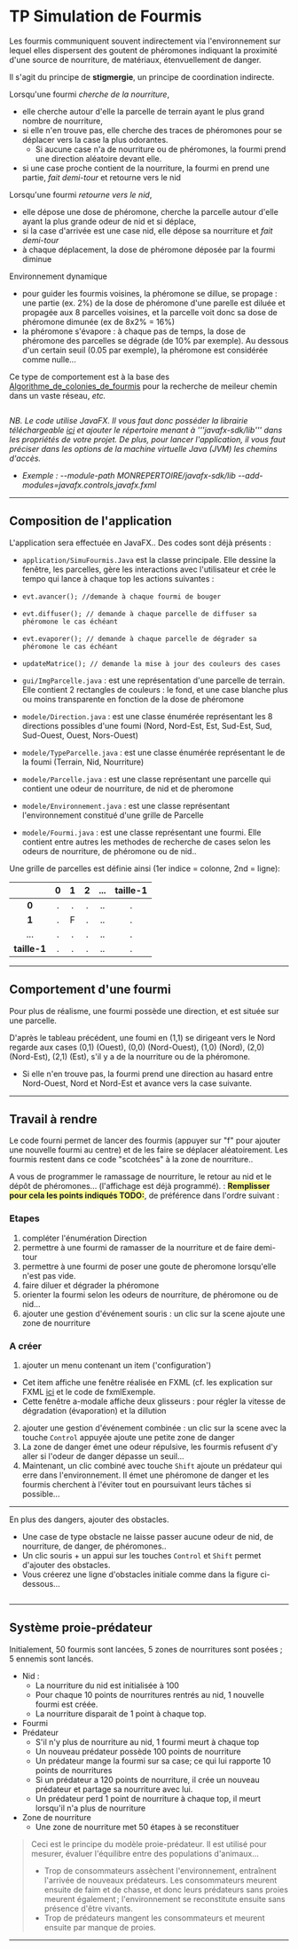 # TP Simulation de Fourmis

Les fourmis communiquent souvent indirectement via l'environnement sur lequel elles dispersent des goutent de phéromones indiquant la proximité d'une source de nourriture, de matériaux, étenvuellement de danger.

Il s'agit du principe de **stigmergie**, un principe de coordination indirecte.

Lorsqu'une fourmi *cherche de la nourriture*,
- elle cherche autour d'elle la parcelle de terrain ayant le plus grand nombre de nourriture,
-  si elle n'en trouve pas, elle cherche des traces de phéromones pour se déplacer vers la case la plus odorantes.
    - Si aucune case n'a de nourriture ou de phéromones, la fourmi prend une direction aléatoire devant elle.
- si une case proche contient de la nourriture, la fourmi en prend une partie, *fait demi-tour* et retourne vers le nid

Lorsqu'une fourmi *retourne vers le nid*,
- elle dépose une dose de phéromone, cherche la parcelle autour d'elle ayant la plus grande odeur de nid et si déplace,
- si la case d'arrivée est une case nid, elle dépose sa nourriture et  *fait demi-tour*
- à chaque déplacement, la dose de phéromone déposée par la fourmi diminue

Environnement dynamique
- pour guider les fourmis voisines, la phéromone se dillue, se propage : une partie (ex. 2%) de la dose de phéromone d'une parelle est diluée et propagée aux 8 parcelles voisines, et la parcelle voit donc sa dose de phéromone dimunée (ex de 8x2% = 16%)
- la phéromone s'évapore : à chaque pas de temps, la dose de phéromone des parcelles se dégrade (de 10% par exemple). Au dessous d'un certain seuil (0.05 par exemple), la phéromone est considérée comme nulle...

Ce type de comportement est à la base des [Algorithme_de_colonies_de_fourmis](https://fr.wikipedia.org/wiki/Algorithme_de_colonies_de_fourmis) pour la recherche de meileur chemin dans un vaste réseau, *etc.*

<center>
     <img src="https://github.com/EmmanuelADAM/coursJavaAvance/blob/master/TP/images/demoFourmis.png" alt=""> 
</center>

*NB. Le code utilise JavaFX. Il vous faut donc posséder la librairie téléchargeable [ici](https://gluonhq.com/products/javafx/) et ajouter le répertoire menant à '''javafx-sdk/lib''' dans les propriétés de votre projet.
De plus, pour lancer l'application, il vous faut préciser dans les options de la machine virtuelle Java (JVM) les chemins d'accès.*
- *Exemple : --module-path MONREPERTOIRE/javafx-sdk/lib --add-modules=javafx.controls,javafx.fxml*

----
## Composition de l'application

L'application sera effectuée en JavaFX..
Des codes sont déjà présents :
- ```application/SimuFourmis.Java``` est la classe principale. Elle dessine la fenêtre, les parcelles, gère les interactions avec l'utilisateur et crée le tempo qui lance à chaque top les actions suivantes :
- ```evt.avancer(); //demande à chaque fourmi de bouger```
- ```evt.diffuser(); // demande à chaque parcelle de diffuser sa phéromone le cas échéant```
- ```evt.evaporer(); // demande à chaque parcelle de dégrader sa phéromone le cas échéant```
- ```updateMatrice(); // demande la mise à jour des couleurs des cases```


- ```gui/ImgParcelle.java``` : est une représentation d'une parcelle de terrain. Elle contient 2 rectangles de couleurs : le fond, et une case blanche plus ou moins transparente en fonction de la dose de phéromone


- ```modele/Direction.java``` : est une classe énumérée représentant les 8 directions possibles d'une foumi (Nord, Nord-Est, Est, Sud-Est, Sud, Sud-Ouest, Ouest, Nors-Ouest)
- ```modele/TypeParcelle.java``` : est une classe énumérée représentant le  de la foumi (Terrain, Nid, Nourriture)
- ```modele/Parcelle.java``` : est une classe représentant une parcelle qui contient une odeur de nourriture, de nid et de pheromone
- ```modele/Environnement.java``` : est une classe représentant l'environnement constitué d'une grille de Parcelle
- ```modele/Fourmi.java``` : est une classe représentant une fourmi. Elle contient entre autres les methodes de recherche de cases selon les odeurs de nourriture, de phéromone ou de nid..

Une grille de parcelles est définie ainsi (1er indice = colonne, 2nd = ligne): 

|  | 0 | 1 | 2 | ... | taille-1 |
|:-: |:-: |:-: |:-: |:-: |:-:      |
| **0** |  .  |  . |  .  | .. |  .      |
| **1** |  .  | F    |  .  | .. |  .      |
| ... |  .  |  . |  .  | .. |  .      |
| **taille-1** |  .  |  . |  .  | .. |  .      |




---
## Comportement d'une fourmi
Pour plus de réalisme, une fourmi possède une direction, et est située sur une parcelle.

D'après le tableau précédent, une foumi en (1,1) se dirigeant vers le Nord regarde aux cases (0,1) (Ouest), (0,0) (Nord-Ouest), (1,0) (Nord), (2,0) (Nord-Est), (2,1) (Est), s'il y a  de la nourriture ou de la phéromone.
- Si elle n'en trouve pas, la fourmi prend une direction au hasard entre Nord-Ouest, Nord et Nord-Est et avance vers la case suivante.

---
## Travail à rendre

Le code fourni permet de lancer des fourmis (appuyer sur "f" pour ajouter une nouvelle fourmi au centre) et de les faire se déplacer aléatoirement.
Les fourmis restent dans ce code "scotchées" à la zone de nourriture..

A vous de programmer le ramassage de nourriture, le retour au nid et le dépôt de phéromones... (l'affichage est déjà programmé).
: 
<span style="background-color: #ffff99;">**Remplisser pour cela les points indiqués TODO:**</span>, de préférence dans l'ordre suivant : 

### Etapes
1. compléter l'énumération Direction
2. permettre à une fourmi de ramasser de la nourriture et de faire demi-tour
3. permettre à une fourmi de poser une goute de pheromone lorsqu'elle n'est pas vide.
4. faire diluer et dégrader la phéromone
5. orienter la fourmi selon les odeurs de nourriture, de phéromone ou de nid...
6. ajouter une gestion d'événement souris : un clic sur la scene ajoute une zone de nourriture

### A créer
1. ajouter un menu contenant un item ('configuration')
  - Cet item affiche une fenêtre réalisée en FXML (cf. les explication sur FXML [ici](https://github.com/EmmanuelADAM/coursJavaAvance/tree/master/fxml) et le code de fxmlExemple.
  - Cette fenêtre a-modale affiche deux glisseurs : pour régler la vitesse de dégradation (évaporation) et la dillution
2. ajouter une gestion d'événement combinée : un clic sur la scene avec la touche ``Control`` appuyée ajoute une petite zone de danger
3. La zone de danger émet une odeur répulsive, les fourmis refusent d'y aller si l'odeur de danger dépasse un seuil... 
4. Maintenant, un clic combiné avec touche ``Shift``  ajoute un prédateur qui erre dans l'environnement. Il émet une phéromone de danger et les fourmis cherchent à l'éviter tout en poursuivant leurs tâches si possible... 
---

En plus des dangers, ajouter des obstacles. 
 - Une case de type obstacle ne laisse passer aucune odeur de nid, de nourriture, de danger, de phéromones..
 - Un clic souris + un appui sur les touches ``Control`` et ``Shift`` permet d'ajouter des obstacles.
 - Vous créerez une ligne d'obstacles initiale comme dans la figure ci-dessous...


<center>
     <img src="https://github.com/EmmanuelADAM/coursJavaAvance/blob/master/TP/images/simuFourmisObstacle.png" alt=""> 
</center>

-----
## Système proie-prédateur

Initialement, 50 fourmis sont lancées, 5 zones de nourritures sont posées ; 5 ennemis sont lancés.
- Nid : 
  - La nourriture du nid est initialisée à 100
  - Pour chaque 10 points de nourritures rentrés au nid, 1 nouvelle fourmi est créée.
  - La nourriture disparait de 1 point à chaque top. 
- Fourmi
- Prédateur
  - S'il n'y plus de nourriture au nid, 1 fourmi meurt à chaque top
  - Un nouveau prédateur possède 100 points de nourriture
  - Un  prédateur mange la fourmi sur sa case; ce qui lui rapporte 10 points de nourritures
  - Si un prédateur a 120 points de nourriture, il crée un nouveau prédateur et partage sa nourriture avec lui.
  - Un prédateur perd 1 point de nourriture à chaque top, il meurt lorsqu'il n'a plus de nourriture
- Zone de nourriture
  - Une zone de nourriture met 50 étapes à se reconstituer

> Ceci est le principe du modèle proie-prédateur. Il est utilisé pour mesurer, évaluer l'équilibre entre des populations d'animaux...
> - Trop de consommateurs assèchent l'environnement, entraînent l'arrivée de nouveaux prédateurs. Les consommateurs meurent ensuite de faim et de chasse, et donc leurs prédateurs sans proies meurent également ; l'environnement se reconstitute ensuite sans présence d'être vivants.
> - Trop de prédateurs mangent les consommateurs et meurent ensuite par manque de proies.
----


